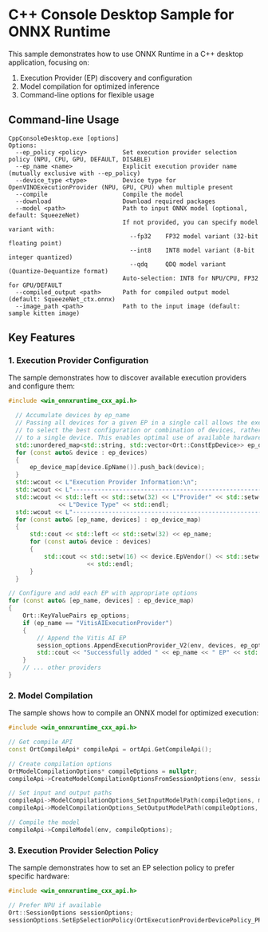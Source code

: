 # C++ Console Desktop Sample for ONNX Runtime

This sample demonstrates how to use ONNX Runtime in a C++ desktop application, focusing on:

1. Execution Provider (EP) discovery and configuration
2. Model compilation for optimized inference
3. Command-line options for flexible usage

## Command-line Usage

```
CppConsoleDesktop.exe [options]
Options:
  --ep_policy <policy>          Set execution provider selection policy (NPU, CPU, GPU, DEFAULT, DISABLE)
  --ep_name <name>              Explicit execution provider name (mutually exclusive with --ep_policy)
  --device_type <type>          Device type for OpenVINOExecutionProvider (NPU, GPU, CPU) when multiple present
  --compile                     Compile the model
  --download                    Download required packages
  --model <path>                Path to input ONNX model (optional, default: SqueezeNet)
                                If not provided, you can specify model variant with:
                                  --fp32    FP32 model variant (32-bit floating point)
                                  --int8    INT8 model variant (8-bit integer quantized)
                                  --qdq     QDQ model variant (Quantize-Dequantize format)
                                Auto-selection: INT8 for NPU/CPU, FP32 for GPU/DEFAULT
  --compiled_output <path>      Path for compiled output model (default: SqueezeNet_ctx.onnx)
  --image_path <path>           Path to the input image (default: sample kitten image)
```

## Key Features

### 1. Execution Provider Configuration

The sample demonstrates how to discover available execution providers and configure them:

```cpp
#include <win_onnxruntime_cxx_api.h>

  // Accumulate devices by ep_name
  // Passing all devices for a given EP in a single call allows the execution provider
  // to select the best configuration or combination of devices, rather than being limited
  // to a single device. This enables optimal use of available hardware if supported by the EP.
  std::unordered_map<std::string, std::vector<Ort::ConstEpDevice>> ep_device_map;
  for (const auto& device : ep_devices)
  {
      ep_device_map[device.EpName()].push_back(device);
  }
  std::wcout << L"Execution Provider Information:\n";
  std::wcout << L"-------------------------------------------------------------\n";
  std::wcout << std::left << std::setw(32) << L"Provider" << std::setw(16) << L"Vendor" << std::setw(12)
              << L"Device Type" << std::endl;
  std::wcout << L"-------------------------------------------------------------\n";
  for (const auto& [ep_name, devices] : ep_device_map)
  {
      std::cout << std::left << std::setw(32) << ep_name;
      for (const auto& device : devices)
      {
          std::cout << std::setw(16) << device.EpVendor() << std::setw(12) << ToString(device.Device().Type())
                      << std::endl;
      }
  }

// Configure and add each EP with appropriate options
for (const auto& [ep_name, devices] : ep_device_map)
{
    Ort::KeyValuePairs ep_options;
    if (ep_name == "VitisAIExecutionProvider")
    {
        // Append the Vitis AI EP
        session_options.AppendExecutionProvider_V2(env, devices, ep_options);
        std::cout << "Successfully added " << ep_name << " EP" << std::endl;
    }
    // ... other providers
}
```

### 2. Model Compilation

The sample shows how to compile an ONNX model for optimized execution:

```cpp
#include <win_onnxruntime_cxx_api.h>

// Get compile API
const OrtCompileApi* compileApi = ortApi.GetCompileApi();

// Create compilation options
OrtModelCompilationOptions* compileOptions = nullptr;
compileApi->CreateModelCompilationOptionsFromSessionOptions(env, sessionOptions, &compileOptions);

// Set input and output paths
compileApi->ModelCompilationOptions_SetInputModelPath(compileOptions, modelPath.c_str());
compileApi->ModelCompilationOptions_SetOutputModelPath(compileOptions, compiledModelPath.c_str());

// Compile the model
compileApi->CompileModel(env, compileOptions);
```

### 3. Execution Provider Selection Policy

The sample demonstrates how to set an EP selection policy to prefer specific hardware:

```cpp
#include <win_onnxruntime_cxx_api.h>

// Prefer NPU if available
Ort::SessionOptions sessionOptions;
sessionOptions.SetEpSelectionPolicy(OrtExecutionProviderDevicePolicy_PREFER_NPU);
```
